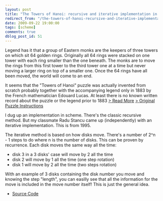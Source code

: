 ```yaml
---
layout: post
title: "The Towers of Hanoi: recursive and iterative implementation in Scheme"
redirect_from: "/the-towers-of-hanoi-recursive-and-iterative-implementation-in-scheme/"
date: 2009-09-22 19:00:00
tags: [scheme]
comments: true
dblog_post_id: 51
---
```

Legend has it that a group of Eastern monks are the keepers of three towers on which sit 64 golden rings. Originally all 64 rings were stacked on one tower with each ring smaller than the one beneath. The monks are to move the rings from this first tower to the third tower one at a time but never moving a larger ring on top of a smaller one. Once the 64 rings have all been moved, the world will come to an end.

It seems that the "Towers of Hanoi" puzzle was actually invented from scratch probably together with the accompanying legend only in 1883 by the French mathematician Edouard Lucas. At least there is no known written record about the puzzle or the legend prior to 1883 [> Read More](http://hanoitower.mkolar.org/)  [> Original Puzzle Instructions](https://web.archive.org/web/20230424060529/https://www.cs.wm.edu/~pkstoc/toh.html)

I dug up an implementation in scheme. There's the classic recursive method. But my classmate Radu Stancu came up (independently) with an iterative implementation. This is from 1995.

The iterative method is based on how disks move. There's a number of 2^n - 1 steps to do where n is the number of disks. This can be proven by recurrence. Each disk moves the same way all the time:

- disk 3 in a 3 disks' case will move by 2 all the time
- disk 2 will move by 1 all the time (one step rotation)
- disk 1 will move by 2 all the time (two steps rotation)

With an example of 3 disks containing the disk number you move and knowing the step "length", you can easilly see that all the information for the move is included in the move number itself! This is just the general idea.

- [Source Code](https://github.com/dblock/hanoi)



